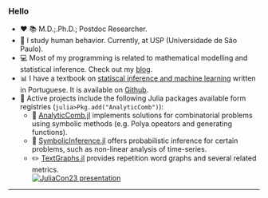 ### Hello



- :heart: :books: M.D.;.Ph.D.; Postdoc Researcher.  
- :book: I study human behavior. Currently, at USP (Universidade de São Paulo).     
- :computer: Most of my programming is related to mathematical modelling and statistical inference. Check out my [blog](https://substack.com/@argolof).  
- :bar_chart: I have a textbook on [statiscal inference and machine learning](https://leanpub.com/cienciadados) written in Portuguese. It is available on [Github](https://github.com/fargolo/stat-learn).  
- :hammer: Active projects include the following Julia packages available form registries (`julia>Pkg.add("AnalyticComb")`):
  - :pencil: [AnalyticComb.jl](https://github.com/fargolo/AnalyticComb.jl) implements solutions for combinatorial problems using symbolic methods (e.g. Polya opeators and generating functions).
  - :pencil: [SymbolicInference.jl](https://github.com/fargolo/SymbolicInference.jl) offers probabilistic inference for certain problems, such as non-linear analysis of time-series.  
  - :pencil2: [TextGraphs.jl](https://github.com/fargolo/TextGraphs.jl) provides repetition word graphs and several related metrics.  
     [![JuliaCon23 presentation](https://img.youtube.com/vi/4jJD4F40WBA/maxresdefault.jpg)](https://www.youtube.com/watch?v=4jJD4F40WBA)


-----------------------------------------

